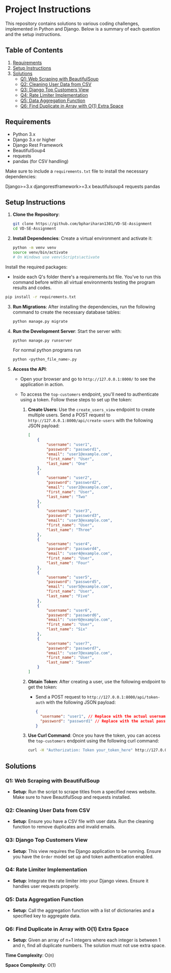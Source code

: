 # Project Instructions

This repository contains solutions to various coding challenges, implemented in Python and Django. Below is a summary of each question and the setup instructions.

## Table of Contents

1. [Requirements](#requirements)
2. [Setup Instructions](#setup-instructions)
3. [Solutions](#solutions)
   - [Q1: Web Scraping with BeautifulSoup](#q1-web-scraping-with-beautifulsoup)
   - [Q2: Cleaning User Data from CSV](#q2-cleaning-user-data-from-csv)
   - [Q3: Django Top Customers View](#q3-django-top-customers-view)
   - [Q4: Rate Limiter Implementation](#q4-rate-limiter-implementation)
   - [Q5: Data Aggregation Function](#q5-data-aggregation-function)
   - [Q6: Find Duplicate in Array with O(1) Extra Space](#q6-find-duplicate-in-array-with-o1-extra-space)

## Requirements

- Python 3.x
- Django 3.x or higher
- Django Rest Framework
- BeautifulSoup4
- requests
- pandas (for CSV handling)

Make sure to include a `requirements.txt` file to install the necessary dependencies:

Django>=3.x
djangorestframework>=3.x
beautifulsoup4
requests
pandas

## Setup Instructions

1. **Clone the Repository**:

   ```bash
   git clone https://github.com/bphariharan1301/VD-SE-Assignment
   cd VD-SE-Assignment

   ```

2. **Install Dependencies**:
   Create a virtual environment and activate it:

   ```bash
   python -m venv venv
   source venv/bin/activate
   # On Windows use venv\Scripts\activate

   ```

Install the required packages:

- Inside each Q's folder there's a requirements.txt file. You've to run this command before within all virtual environments testing the program results and codes.

```bash
pip install -r requirements.txt
```

3. **Run Migrations**:
   After installing the dependencies, run the following command to create the necessary database tables:

   ```bash
   python manage.py migrate
   ```

4. **Run the Development Server**:
   Start the server with:

   ```bash
   python manage.py runserver
   ```

   For normal python programs run

   ```bash
   python <python_file_name>.py
   ```

5. **Access the API**:

   - Open your browser and go to `http://127.0.0.1:8000/` to see the application in action.
   - To access the `top-customers` endpoint, you'll need to authenticate using a token. Follow these steps to set up the token:

     1. **Create Users**: Use the `create_users_view` endpoint to create multiple users. Send a POST request to `http://127.0.0.1:8000/api/create-users` with the following JSON payload:

        ```json
        [
        	{
        		"username": "user1",
        		"password": "password1",
        		"email": "user1@example.com",
        		"first_name": "User",
        		"last_name": "One"
        	},
        	{
        		"username": "user2",
        		"password": "password2",
        		"email": "user2@example.com",
        		"first_name": "User",
        		"last_name": "Two"
        	},
        	{
        		"username": "user3",
        		"password": "password3",
        		"email": "user3@example.com",
        		"first_name": "User",
        		"last_name": "Three"
        	},
        	{
        		"username": "user4",
        		"password": "password4",
        		"email": "user4@example.com",
        		"first_name": "User",
        		"last_name": "Four"
        	},
        	{
        		"username": "user5",
        		"password": "password5",
        		"email": "user5@example.com",
        		"first_name": "User",
        		"last_name": "Five"
        	},
        	{
        		"username": "user6",
        		"password": "password6",
        		"email": "user6@example.com",
        		"first_name": "User",
        		"last_name": "Six"
        	},
        	{
        		"username": "user7",
        		"password": "password7",
        		"email": "user7@example.com",
        		"first_name": "User",
        		"last_name": "Seven"
        	}
        ]
        ```

     2. **Obtain Token**: After creating a user, use the following endpoint to get the token:

        - Send a POST request to `http://127.0.0.1:8000/api/token-auth` with the following JSON payload:
          ```json
          {
          	"username": "user1", // Replace with the actual username
          	"password": "password1" // Replace with the actual password
          }
          ```

     3. **Use Curl Command**: Once you have the token, you can access the `top-customers` endpoint using the following curl command:
        ```bash
        curl -H "Authorization: Token your_token_here" http://127.0.0.1:8000/api/top-customers
        ```

## Solutions

### Q1: Web Scraping with BeautifulSoup

- **Setup**: Run the script to scrape titles from a specified news website. Make sure to have BeautifulSoup and requests installed.

### Q2: Cleaning User Data from CSV

- **Setup**: Ensure you have a CSV file with user data. Run the cleaning function to remove duplicates and invalid emails.

### Q3: Django Top Customers View

- **Setup**: This view requires the Django application to be running. Ensure you have the `Order` model set up and token authentication enabled.

### Q4: Rate Limiter Implementation

- **Setup**: Integrate the rate limiter into your Django views. Ensure it handles user requests properly.

### Q5: Data Aggregation Function

- **Setup**: Call the aggregation function with a list of dictionaries and a specified key to aggregate data.

### Q6: Find Duplicate in Array with O(1) Extra Space

- **Setup**: Given an array of n+1 integers where each integer is between 1 and n, find all duplicate numbers. The solution must not use extra space.

**Time Complexity**: O(n)

**Space Complexity**: O(1)

